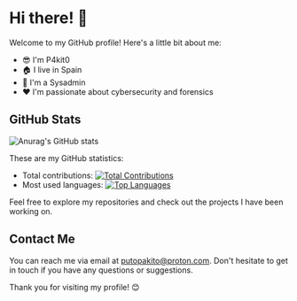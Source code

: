 # Hi there! 👋

Welcome to my GitHub profile! Here's a little bit about me:

- 😎 I'm P4kit0
- 🏠 I live in Spain
- 🐍 I'm a Sysadmin
- ❤️ I'm passionate about cybersecurity and forensics

## GitHub Stats

![Anurag's GitHub stats](https://github-readme-stats.vercel.app/api?username=P4kit0&theme=dark&show_icons=true)

These are my GitHub statistics:

- Total contributions: [![Total Contributions](https://github-readme-stats.vercel.app/api?username=P4kit0&count_private=true&show_icons=true&hide=stars&theme=dark)](https://github.com/P4kit0)
- Most used languages: [![Top Languages](https://github-readme-stats.vercel.app/api/top-langs/?username=P4kit0&layout=compact&theme=dark)](https://github.com/P4kit0)

Feel free to explore my repositories and check out the projects I have been working on.

## Contact Me

You can reach me via email at [putopakito@proton.com](mailto:your-email@example.com). Don't hesitate to get in touch if you have any questions or suggestions.

Thank you for visiting my profile! 😊
